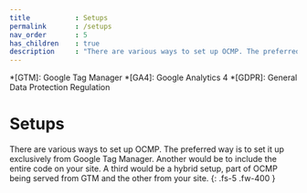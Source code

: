 ```yaml
---
title			: Setups
permalink		: /setups
nav_order		: 5
has_children	: true
description		: "There are various ways to set up OCMP. The preferred way is to set it up exclusively from Google Tag Manager. Another would be to include the entire code on your site. A third would be a hybrid setup, part of OCMP being served from GTM and the other from your site."
---
```


*[GTM]: Google Tag Manager
*[GA4]: Google Analytics 4
*[GDPR]: General Data Protection Regulation

# Setups

There are various ways to set up OCMP. The preferred way is to set it up exclusively from Google Tag Manager. Another would be to include the entire code on your site. A third would be a hybrid setup, part of OCMP being served from GTM and the other from your site.
{: .fs-5 .fw-400 }
